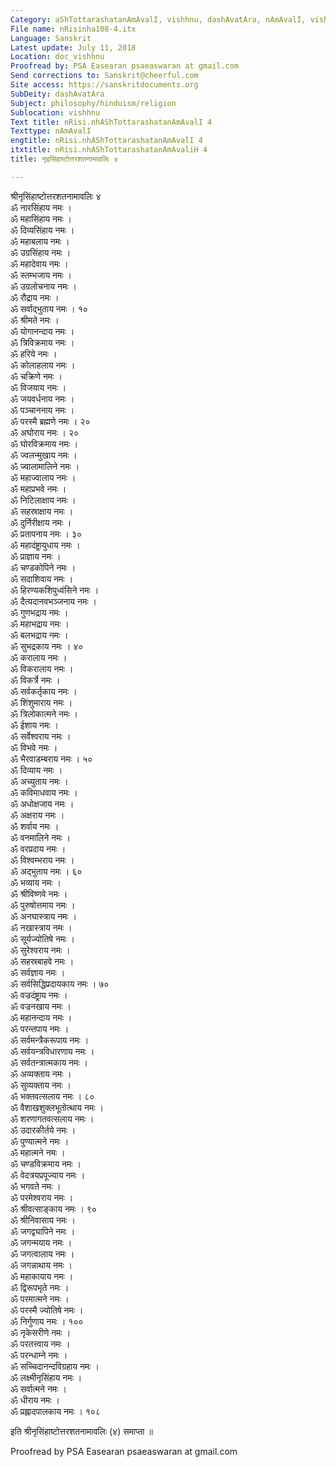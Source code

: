 ```yaml
---
Category: aShTottarashatanAmAvalI, vishhnu, dashAvatAra, nAmAvalI, vishnu
File name: nRisinha108-4.itx
Language: Sanskrit
Latest update: July 11, 2018
Location: doc_vishhnu
Proofread by: PSA Easearan psaeaswaran at gmail.com
Send corrections to: Sanskrit@cheerful.com
Site access: https://sanskritdocuments.org
SubDeity: dashAvatAra
Subject: philosophy/hinduism/religion
Sublocation: vishhnu
Text title: nRisi.nhAShTottarashatanAmAvalI 4
Texttype: nAmAvalI
engtitle: nRisi.nhAShTottarashatanAmAvalI 4
itxtitle: nRisi.nhAShTottarashatanAmAvaliH 4
title: नृइसिंहाष्टोत्तरशतनामावलिः ४

---
```

  
 श्रीनृसिंहाष्टोत्तरशतनामावलिः ४   
ॐ नारसिंहाय नमः ।  
ॐ महासिंहाय नमः ।  
ॐ दिव्यसिंहाय नमः ।  
ॐ महाबलाय नमः ।  
ॐ उग्रसिंहाय नमः ।  
ॐ महादेवाय नमः ।  
ॐ स्तम्भजाय नमः ।  
ॐ उग्रलोचनाय नमः ।  
ॐ रौद्राय नमः ।  
ॐ सर्वाद्भुताय नमः । १०  
ॐ श्रीमते नमः ।  
ॐ योगानन्दाय नमः ।  
ॐ त्रिविक्रमाय नमः ।  
ॐ हरिये नमः ।  
ॐ कोलाहलाय नमः ।  
ॐ चक्रिणे नमः ।  
ॐ विजयाय नमः ।  
ॐ जयवर्धनाय नमः ।  
ॐ पञ्चाननाय नमः ।  
ॐ परस्मै ब्रह्मणे नमः । २०  
ॐ अघोराय नमः । २०  
ॐ घोरविक्रमाय नमः ।  
ॐ ज्वलन्मुखाय नमः ।  
ॐ ज्वालामालिने नमः ।  
ॐ महाज्वालाय नमः ।  
ॐ महाप्रभवे नमः ।  
ॐ निटिलाक्षाय नमः ।  
ॐ सहस्राक्षाय नमः ।  
ॐ दुर्निरीक्षाय नमः ।  
ॐ प्रतापनाय नमः । ३०  
ॐ महादंष्ट्रायुधाय नमः ।  
ॐ प्राज्ञाय नमः ।  
ॐ चण्डकोपिने नमः ।  
ॐ सदाशिवाय नमः ।  
ॐ हिरण्यकशिपुध्वंसिने नमः ।  
ॐ दैत्यदानवभञ्जनाय नमः ।  
ॐ गुणभद्राय नमः ।  
ॐ महाभद्राय नमः ।  
ॐ बलभद्राय नमः ।  
ॐ सुभद्रकाय नमः । ४०  
ॐ करालाय नमः ।  
ॐ विकरालाय नमः ।  
ॐ विकर्त्रे नमः ।  
ॐ सर्वकर्तृकाय नमः ।  
ॐ शिंशुमाराय नमः ।  
ॐ त्रिलोकात्मने नमः ।  
ॐ ईशाय नमः ।  
ॐ सर्वेश्वराय नमः ।  
ॐ विभवे नमः ।  
ॐ भैरवाडम्बराय नमः । ५०  
ॐ दिव्याय नमः ।  
ॐ अच्युताय नमः ।  
ॐ कविमाधवाय नमः ।  
ॐ अधोक्षजाय नमः ।  
ॐ अक्षराय नमः ।  
ॐ शर्वाय नमः ।  
ॐ वनमालिने नमः ।  
ॐ वरप्रदाय नमः ।  
ॐ विश्वम्भराय नमः ।  
ॐ अद्भुताय नमः । ६०  
ॐ भव्याय नमः ।  
ॐ श्रीविष्णवे नमः ।  
ॐ पुरुषोत्तमाय नमः ।  
ॐ अनघास्त्राय नमः ।  
ॐ नखास्त्राय नमः ।  
ॐ सूर्यज्योतिषे नमः ।  
ॐ सुरेश्वराय नमः ।  
ॐ सहस्रबाहवे नमः ।  
ॐ सर्वज्ञाय नमः ।  
ॐ सर्वसिद्धिप्रदायकाय नमः । ७०  
ॐ वज्रदंष्ट्राय नमः ।  
ॐ वज्रनखाय नमः ।  
ॐ महानन्दाय नमः ।  
ॐ परन्तपाय नमः ।  
ॐ सर्वमन्त्रैकरूपाय नमः ।  
ॐ सर्वयन्त्रविधारणाय नमः ।  
ॐ सर्वतन्त्रात्मकाय नमः ।  
ॐ अव्यक्ताय नमः ।  
ॐ सुव्यक्ताय नमः ।  
ॐ भक्तवत्सलाय नमः । ८०  
ॐ वैशाखशुक्लभूतोत्थाय नमः ।  
ॐ शरणागतवत्सलाय नमः ।  
ॐ उदारकीर्तये नमः ।  
ॐ पुण्यात्मने नमः ।  
ॐ महात्मने नमः ।  
ॐ चण्डविक्रमाय नमः ।  
ॐ वेदत्रयप्रपूज्याय नमः ।  
ॐ भगवते नमः ।  
ॐ परमेश्वराय नमः ।  
ॐ श्रीवत्साङ्काय नमः । ९०  
ॐ श्रीनिवासाय नमः ।  
ॐ जगद्व्यापिने नमः ।  
ॐ जगन्मयाय नमः ।  
ॐ जगत्वालाय नमः ।  
ॐ जगन्नाथाय नमः ।  
ॐ महाकायाय नमः ।  
ॐ द्विरूपभृते नमः ।  
ॐ परमात्मने नमः ।  
ॐ परस्मै ज्योतिषे नमः ।  
ॐ निर्गुणाय नमः । १००  
ॐ नृकेसरीणे नमः ।  
ॐ परतत्त्वाय नमः ।  
ॐ परन्धाम्ने नमः ।  
ॐ सच्चिदानन्दविग्रहाय नमः ।  
ॐ लक्ष्मीनृसिंहाय नमः ।  
ॐ सर्वात्मने नमः ।  
ॐ धीराय नमः ।  
ॐ प्रह्लादपालकाय नमः । १०८  
  
इति श्रीनृसिंहाष्टोत्तरशतनामावलिः (४) समाप्ता ॥  
  
  
Proofread by PSA Easearan psaeaswaran at gmail.com  
  
